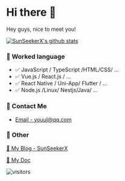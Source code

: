 # Hi there 👋

Hey guys, nice to meet you!

[![SunSeekerX's github stats](https://github-readme-stats.vercel.app/api?username=SunSeekerX&show_icons=true)](https://github.com/SunSeekerX)



### 📝 Worked language

- ✅ JavaScript / TypeScript /HTML/CSS/ ...
- ✅ Vue.js / React.js / ...
- ✅ React Native / Uni-App/ Flutter  / ...
- ✅ Node.js /Linux/ Nestjs/Java/ ...



### 📮 Contact Me

- [Email - youul@qq.com](youul@qq.com)



### 🤪 Other

[📌 My Blog - SunSeekerX](https://yoouu.cn/)

[📌 My Doc](https://sunseekerx.yoouu.cn/)



![visitors](
https://enwhcizq75i6qlo.m.pipedream.net/)

